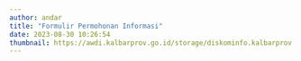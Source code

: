 ```yaml
---
author: andar
title: "Formulir Permohonan Informasi"
date: 2023-08-30 10:26:54
thumbnail: https://awdi.kalbarprov.go.id/storage/diskominfo.kalbarprov.app/Galeri Foto/thumbnails/dIrFgL5CYNkEi2PtnG7j32QexquEmBi1Nc4zJX3E.jpg
---
```

